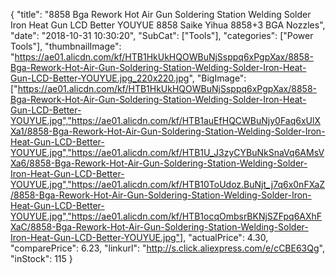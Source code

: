 {
	"title": "8858 Bga Rework Hot Air Gun Soldering Station Welding Solder Iron Heat Gun LCD Better YOUYUE 8858 Saike Yihua 8858+3 BGA Nozzles",
	"date": "2018-10-31 10:30:20",
	"SubCat": ["Tools"],
	"categories": ["Power Tools"],
	"thumbnailImage": "https://ae01.alicdn.com/kf/HTB1HkUkHQOWBuNjSsppq6xPgpXax/8858-Bga-Rework-Hot-Air-Gun-Soldering-Station-Welding-Solder-Iron-Heat-Gun-LCD-Better-YOUYUE.jpg_220x220.jpg",
	"BigImage": ["https://ae01.alicdn.com/kf/HTB1HkUkHQOWBuNjSsppq6xPgpXax/8858-Bga-Rework-Hot-Air-Gun-Soldering-Station-Welding-Solder-Iron-Heat-Gun-LCD-Better-YOUYUE.jpg","https://ae01.alicdn.com/kf/HTB1auEfHQCWBuNjy0Faq6xUlXXa1/8858-Bga-Rework-Hot-Air-Gun-Soldering-Station-Welding-Solder-Iron-Heat-Gun-LCD-Better-YOUYUE.jpg","https://ae01.alicdn.com/kf/HTB1U_J3zyCYBuNkSnaVq6AMsVXa6/8858-Bga-Rework-Hot-Air-Gun-Soldering-Station-Welding-Solder-Iron-Heat-Gun-LCD-Better-YOUYUE.jpg","https://ae01.alicdn.com/kf/HTB10ToUdoz.BuNjt_j7q6x0nFXaZ/8858-Bga-Rework-Hot-Air-Gun-Soldering-Station-Welding-Solder-Iron-Heat-Gun-LCD-Better-YOUYUE.jpg","https://ae01.alicdn.com/kf/HTB1ocqOmbsrBKNjSZFpq6AXhFXaC/8858-Bga-Rework-Hot-Air-Gun-Soldering-Station-Welding-Solder-Iron-Heat-Gun-LCD-Better-YOUYUE.jpg"],
	"actualPrice": 4.30,
	"comparePrice": 6.23,
	"linkurl": "http://s.click.aliexpress.com/e/cCBE63Qg",
	"inStock": 115
}
